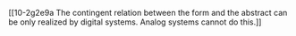 [[10-2g2e9a The contingent relation between the form and the abstract can be only realized by digital systems. Analog systems cannot do this.]]
